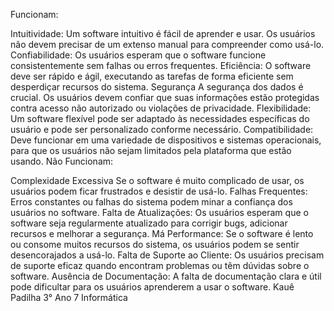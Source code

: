 Funcionam:

Intuitividade: Um software intuitivo é fácil de aprender e usar. Os usuários não devem precisar de um extenso manual para compreender como usá-lo.
Confiabilidade: Os usuários esperam que o software funcione consistentemente sem falhas ou erros frequentes.
Eficiência: O software deve ser rápido e ágil, executando as tarefas de forma eficiente sem desperdiçar recursos do sistema.
Segurança A segurança dos dados é crucial. Os usuários devem confiar que suas informações estão protegidas contra acesso não autorizado ou violações de privacidade.
Flexibilidade: Um software flexível pode ser adaptado às necessidades específicas do usuário e pode ser personalizado conforme necessário.
Compatibilidade: Deve funcionar em uma variedade de dispositivos e sistemas operacionais, para que os usuários não sejam limitados pela plataforma que estão usando.
Não Funcionam:

Complexidade Excessiva Se o software é muito complicado de usar, os usuários podem ficar frustrados e desistir de usá-lo.
Falhas Frequentes: Erros constantes ou falhas do sistema podem minar a confiança dos usuários no software.
Falta de Atualizações: Os usuários esperam que o software seja regularmente atualizado para corrigir bugs, adicionar recursos e melhorar a segurança.
Má Performance: Se o software é lento ou consome muitos recursos do sistema, os usuários podem se sentir desencorajados a usá-lo.
Falta de Suporte ao Cliente: Os usuários precisam de suporte eficaz quando encontram problemas ou têm dúvidas sobre o software.
Ausência de Documentação: A falta de documentação clara e útil pode dificultar para os usuários aprenderem a usar o software.
Kauê Padilha 3° Ano 7 Informática